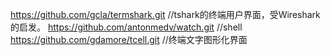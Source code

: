 https://github.com/gcla/termshark.git  //tshark的终端用户界面，受Wireshark的启发。
https://github.com/antonmedv/watch.git //shell  
https://github.com/gdamore/tcell.git   //终端文字图形化界面
